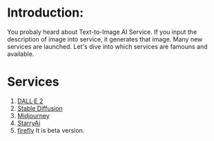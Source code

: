 # Introduction:
You probaly heard about Text-to-Image AI Service. If you input the description of image into service, it generates that image. Many new services are launched. Let's dive into which services are famouns and available.

# Services
1. [DALL·E 2](https://openai.com/product/dall-e-2)
2. [Stable Diffusion](https://stablediffusionweb.com/)
3. [Midjourney](https://www.midjourney.com/)
4. [StarryAi](https://starryai.com/)
5. [firefly](firefly.adobe.com)
	It is beta version.


